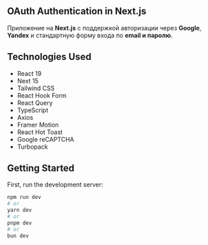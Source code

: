 ## OAuth Authentication in Next.js
Приложение на **Next.js** с поддержкой авторизации через **Google**, **Yandex** и стандартную форму входа по **email и паролю**. 
## Technologies Used
- React 19
- Next 15
- Tailwind CSS
- React Hook Form
- React Query
- TypeScript
- Axios
- Framer Motion
- React Hot Toast
- Google reCAPTCHA
- Turbopack

## Getting Started
First, run the development server:

```bash
npm run dev
# or
yarn dev
# or
pnpm dev
# or
bun dev
```